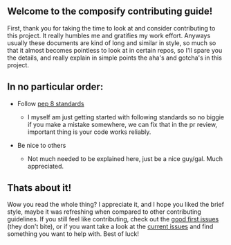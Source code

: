## Welcome to the composify contributing guide!
First, thank you for taking the time to look at and consider contributing to this project. It really humbles me and gratifies my work effort.
Anyways usually these documents are kind of long and similar in style, so much so that it almost becomes pointless to look at in certain repos,
so I'll spare you the details, and really explain in simple points the aha's and gotcha's in this project.

## In no particular order:
* Follow [pep 8 standards](https://peps.python.org/pep-0008/)
    * I myself am just getting started with following standards so no biggie if you make a mistake somewhere, 
    we can fix that in the pr review, important thing is your code works reliably.
    
* Be nice to others
    * Not much needed to be explained here, just be a nice guy/gal. Much appreciated.

## Thats about it!
Wow you read the whole thing? I appreciate it, and I hope you liked the brief style, maybe it was refreshing when compared to other contributing 
guidelines. If you still feel like contributing, check out the [good first issues](https://github.com/timmypidashev/composify/labels/good%20first%20issue)
(they don't bite), or if you want take a look at the [current issues](https://github.com/timmypidashev/composify/issues) and find something you want 
to help with. Best of luck!
